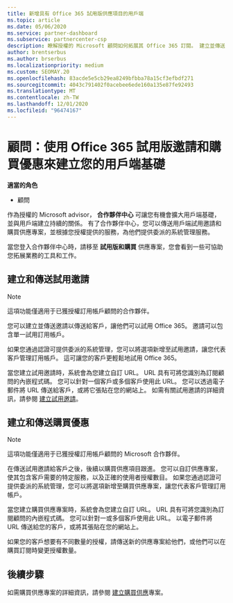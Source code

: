 ```yaml
---
title: 新增具有 Office 365 試用版供應項目的用戶端
ms.topic: article
ms.date: 05/06/2020
ms.service: partner-dashboard
ms.subservice: partnercenter-csp
description: 瞭解授權的 Microsoft 顧問如何拓展其 Office 365 訂閱。 建立並傳送 Office 365 試用邀請和購買供應專案給用戶端。
author: brentserbus
ms.author: brserbus
ms.localizationpriority: medium
ms.custom: SEOMAY.20
ms.openlocfilehash: 83acde5e5cb29ea8249bfbba78a15cf3efbdf271
ms.sourcegitcommit: 4043c791402f0acebee6ede160a135e87fe92493
ms.translationtype: MT
ms.contentlocale: zh-TW
ms.lasthandoff: 12/01/2020
ms.locfileid: "96474167"
---
```

# <a name="advisors-build-your-client-base-with-office-365-trial-invitations-and-purchase-offers"></a>顧問：使用 Office 365 試用版邀請和購買優惠來建立您的用戶端基礎


**適當的角色**

- 顧問


作為授權的 Microsoft advisor， **合作夥伴中心** 可讓您有機會擴大用戶端基礎，並與用戶端建立持續的關係。 有了合作夥伴中心，您可以傳送用戶端試用邀請和購買供應專案，並根據您授權提供的服務，為他們提供委派的系統管理服務。

當您登入合作夥伴中心時，請移至 **試用版和購買** 供應專案，您會看到一些可協助您拓展業務的工具和工作。

## <a name="create-and-send-trial-invitations"></a>建立和傳送試用邀請

> [!NOTE]
> 這項功能僅適用于已獲授權訂用帳戶顧問的合作夥伴。

您可以建立並傳送邀請以傳送給客戶，讓他們可以試用 Office 365。 邀請可以包含單一試用訂用帳戶。

如果您通過認證可提供委派的系統管理，您可以將選項新增至試用邀請，讓您代表客戶管理訂用帳戶。 這可讓您的客戶更輕鬆地試用 Office 365。

當您建立試用邀請時，系統會為您建立自訂 URL。 URL 具有可將您識別為訂閱顧問的內嵌程式碼。 您可以針對一個客戶或多個客戶使用此 URL。 您可以透過電子郵件將 URL 傳送給客戶，或將它張貼在您的網站上。
如需有關試用邀請的詳細資訊，請參閱 [建立試用邀請](advisors-create-a-trial-invitation.md)。

## <a name="create-and-send-purchase-offers"></a>建立和傳送購買優惠

> [!NOTE]
> 這項功能僅適用于已獲授權訂用帳戶顧問的 Microsoft 合作夥伴。

在傳送試用邀請給客戶之後，後續以購買供應項目跟進。 您可以自訂供應專案，使其包含客戶需要的特定服務，以及正確的使用者授權數目。 如果您通過認證可提供委派的系統管理，您可以將選項新增至購買供應專案，讓您代表客戶管理訂用帳戶。

當您建立購買供應專案時，系統會為您建立自訂 URL。 URL 具有可將您識別為訂閱顧問的內嵌程式碼。 您可以針對一或多個客戶使用此 URL。 以電子郵件將 URL 傳送給您的客戶，或將其張貼在您的網站上。

如果您的客戶想要有不同數量的授權，請傳送新的供應專案給他們，或他們可以在購買訂閱時變更授權數量。

## <a name="next-steps"></a>後續步驟

如需購買供應專案的詳細資訊，請參閱 [建立購買供應](advisor-create-a-purchase-offer.md)專案。
